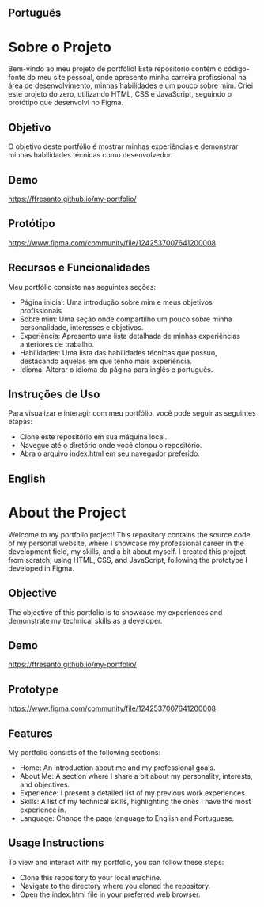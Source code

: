 ## Português

# Sobre o Projeto

Bem-vindo ao meu projeto de portfólio! Este repositório contém o código-fonte do meu site pessoal, onde apresento minha carreira profissional na área de desenvolvimento, minhas habilidades e um pouco sobre mim. Criei este projeto do zero, utilizando HTML, CSS e JavaScript, seguindo o protótipo que desenvolvi no Figma.

## Objetivo

O objetivo deste portfólio é mostrar minhas experiências e demonstrar minhas habilidades técnicas como desenvolvedor.

## Demo

https://ffresanto.github.io/my-portfolio/

## Protótipo

https://www.figma.com/community/file/1242537007641200008

## Recursos e Funcionalidades

Meu portfólio consiste nas seguintes seções:

- Página inicial: Uma introdução sobre mim e meus objetivos profissionais.
- Sobre mim: Uma seção onde compartilho um pouco sobre minha personalidade, interesses e objetivos.
- Experiência: Apresento uma lista detalhada de minhas experiências anteriores de trabalho.
- Habilidades: Uma lista das habilidades técnicas que possuo, destacando aquelas em que tenho mais experiência.
- Idioma: Alterar o idioma da página para inglês e português.

## Instruções de Uso

Para visualizar e interagir com meu portfólio, você pode seguir as seguintes etapas:

- Clone este repositório em sua máquina local.
- Navegue até o diretório onde você clonou o repositório.
- Abra o arquivo index.html em seu navegador preferido.

## English

# About the Project

Welcome to my portfolio project! This repository contains the source code of my personal website, where I showcase my professional career in the development field, my skills, and a bit about myself. I created this project from scratch, using HTML, CSS, and JavaScript, following the prototype I developed in Figma.

## Objective

The objective of this portfolio is to showcase my experiences and demonstrate my technical skills as a developer.

## Demo

https://ffresanto.github.io/my-portfolio/

## Prototype

https://www.figma.com/community/file/1242537007641200008

## Features

My portfolio consists of the following sections:

- Home: An introduction about me and my professional goals.
- About Me: A section where I share a bit about my personality, interests, and objectives.
- Experience: I present a detailed list of my previous work experiences.
- Skills: A list of my technical skills, highlighting the ones I have the most experience in.
- Language: Change the page language to English and Portuguese.

## Usage Instructions

To view and interact with my portfolio, you can follow these steps:

- Clone this repository to your local machine.
- Navigate to the directory where you cloned the repository.
- Open the index.html file in your preferred web browser.
